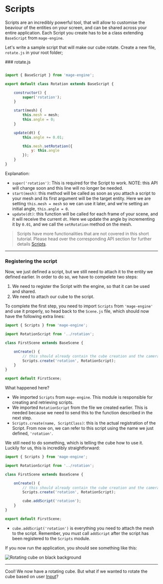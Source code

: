 # Scripts

Scripts are an incredibly powerful tool, that will allow to customise the beaviour of the entities on your screen, and can be shared across your entire application. Each Script you create has to be a class extending `BaseScript` from `mage-engine`.

Let's write a sample script that will make our cube rotate. Create a new file, `rotate.js` in your root folder;

### rotate.js

```js

import { BaseScript } from 'mage-engine';

export default class Rotation extends BaseScript {

    constructor() {
        super('rotation');
    }

    start(mesh) {
        this.mesh = mesh;
        this.angle = 0;
    }

    update(dt) {
        this.angle += 0.01;

        this.mesh.setRotation({
            y: this.angle
        });
    }
}
```

Explanation:

- `super('rotation')`: This is required for the Script to work. NOTE: this API will change soon and this line will no longer be needed.
- `start(mesh)`: this method will be called as soon as you attach a script to your mesh and its first argument will be the target entity. Here we are setting `this.mesh = mesh` so we can use it later, and we're setting an initial angle, `this.angle = 0`.
- `update(dt)`: this function will be called for each frame of your scene, and it will receive the current `dt`. Here we update the angle by incrementing it by `0.01`, and we call the `setRotation` method on the mesh.

> Scripts have more functionalities that are not covered in this short tutorial. Please head over the corresponding API section for further details [Scripts](/).

---

### Registering the script

Now, we just defined a script, but we still need to attach it to the entity we defined earlier. In order to do so, we have to compelete two steps:
1. We need to register the Script with the engine, so that it can be used and shared.
2. We need to attach our cube to the script.

To complete the first step, you need to import `Scripts` from `'mage-engine'` and use it properly, so head back to the `Scene.js` file, which should now have the following extra lines:

```js
import { Scripts } from 'mage-engine';

import RotationScript from '../rotation';

class FirstScene extends BaseScene {

    onCreate() {
        // this should already contain the cube creation and the camera position update.
        Scripts.create('rotation', RotationScript);
    }
}

export default FirstScene;

```

What happened here?

- We imported `Scripts` from `mage-engine`. This module is responsible for creating and retrieving scripts.
- We imported `RotationScript` from the file we created earlier. This is needed because we need to send this to the function described in the next step.
- `Scripts.create(name, ScriptClass)`: this is the actual registration of the Script. From now on, we can refer to this script using the name we just defined, `'rotation'`.

We still need to do something, which is telling the cube how to use it. Luckily for us, this is incredibly straightforward:

```js
import { Scripts } from 'mage-engine';

import RotationScript from '../rotation';

class FirstScene extends BaseScene {

    onCreate() {
        // this should already contain the cube creation and the camera position update.
        Scripts.create('rotation', RotationScript);

        cube.addScript('rotation');
    }
}

export default FirstScene;

```

- `cube.addScript('rotation')` is everything you need to attach the mesh to the script. Remember, you must call `addScript` after the script has been registered to the `Scripts` module.

If you now run the application, you should see something like this:

![Rotating cube on black background](/img/sample-cube-rotation.gif "Rotating cube on black background")

---

Cool! We now have a rotating cube. But what if we wanted to rotate the cube based on user [Input](/getting-started/handing-input)?